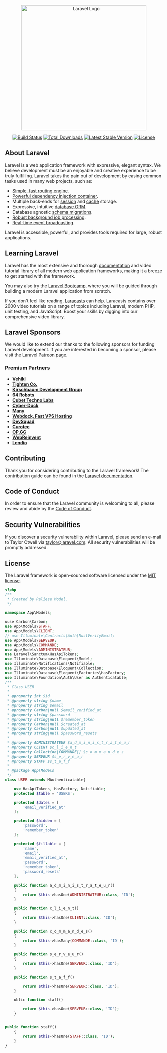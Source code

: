 <p align="center"><a href="https://laravel.com" target="_blank"><img src="https://raw.githubusercontent.com/laravel/art/master/logo-lockup/5%20SVG/2%20CMYK/1%20Full%20Color/laravel-logolockup-cmyk-red.svg" width="400" alt="Laravel Logo"></a></p>

<p align="center">
<a href="https://travis-ci.org/laravel/framework"><img src="https://travis-ci.org/laravel/framework.svg" alt="Build Status"></a>
<a href="https://packagist.org/packages/laravel/framework"><img src="https://img.shields.io/packagist/dt/laravel/framework" alt="Total Downloads"></a>
<a href="https://packagist.org/packages/laravel/framework"><img src="https://img.shields.io/packagist/v/laravel/framework" alt="Latest Stable Version"></a>
<a href="https://packagist.org/packages/laravel/framework"><img src="https://img.shields.io/packagist/l/laravel/framework" alt="License"></a>
</p>

## About Laravel

Laravel is a web application framework with expressive, elegant syntax. We believe development must be an enjoyable and creative experience to be truly fulfilling. Laravel takes the pain out of development by easing common tasks used in many web projects, such as:

- [Simple, fast routing engine](https://laravel.com/docs/routing).
- [Powerful dependency injection container](https://laravel.com/docs/container).
- Multiple back-ends for [session](https://laravel.com/docs/session) and [cache](https://laravel.com/docs/cache) storage.
- Expressive, intuitive [database ORM](https://laravel.com/docs/eloquent).
- Database agnostic [schema migrations](https://laravel.com/docs/migrations).
- [Robust background job processing](https://laravel.com/docs/queues).
- [Real-time event broadcasting](https://laravel.com/docs/broadcasting).

Laravel is accessible, powerful, and provides tools required for large, robust applications.

## Learning Laravel

Laravel has the most extensive and thorough [documentation](https://laravel.com/docs) and video tutorial library of all modern web application frameworks, making it a breeze to get started with the framework.

You may also try the [Laravel Bootcamp](https://bootcamp.laravel.com), where you will be guided through building a modern Laravel application from scratch.

If you don't feel like reading, [Laracasts](https://laracasts.com) can help. Laracasts contains over 2000 video tutorials on a range of topics including Laravel, modern PHP, unit testing, and JavaScript. Boost your skills by digging into our comprehensive video library.

## Laravel Sponsors

We would like to extend our thanks to the following sponsors for funding Laravel development. If you are interested in becoming a sponsor, please visit the Laravel [Patreon page](https://patreon.com/taylorotwell).

### Premium Partners

- **[Vehikl](https://vehikl.com/)**
- **[Tighten Co.](https://tighten.co)**
- **[Kirschbaum Development Group](https://kirschbaumdevelopment.com)**
- **[64 Robots](https://64robots.com)**
- **[Cubet Techno Labs](https://cubettech.com)**
- **[Cyber-Duck](https://cyber-duck.co.uk)**
- **[Many](https://www.many.co.uk)**
- **[Webdock, Fast VPS Hosting](https://www.webdock.io/en)**
- **[DevSquad](https://devsquad.com)**
- **[Curotec](https://www.curotec.com/services/technologies/laravel/)**
- **[OP.GG](https://op.gg)**
- **[WebReinvent](https://webreinvent.com/?utm_source=laravel&utm_medium=github&utm_campaign=patreon-sponsors)**
- **[Lendio](https://lendio.com)**

## Contributing

Thank you for considering contributing to the Laravel framework! The contribution guide can be found in the [Laravel documentation](https://laravel.com/docs/contributions).

## Code of Conduct

In order to ensure that the Laravel community is welcoming to all, please review and abide by the [Code of Conduct](https://laravel.com/docs/contributions#code-of-conduct).

## Security Vulnerabilities

If you discover a security vulnerability within Laravel, please send an e-mail to Taylor Otwell via [taylor@laravel.com](mailto:taylor@laravel.com). All security vulnerabilities will be promptly addressed.

## License

The Laravel framework is open-sourced software licensed under the [MIT license](https://opensource.org/licenses/MIT).



```php
<?php
/**
 * Created by Reliese Model.
 */

namespace App\Models;

uuse Carbon\Carbon;
use App\Models\STAFF;
use App\Models\CLIENT;
// use Illuminate\Contracts\Auth\MustVerifyEmail;
use App\Models\SERVEUR;
use App\Models\COMMANDE;
use App\Models\ADMINISTRATEUR;
use Laravel\Sanctum\HasApiTokens;
use Illuminate\Database\Eloquent\Model;
use Illuminate\Notifications\Notifiable;
use Illuminate\Database\Eloquent\Collection;
use Illuminate\Database\Eloquent\Factories\HasFactory;
use Illuminate\Foundation\Auth\User as Authenticatable;
/**
 * Class USER
 * 
 * @property int $id
 * @property string $name
 * @property string $email
 * @property Carbon|null $email_verified_at
 * @property string $password
 * @property string|null $remember_token
 * @property Carbon|null $created_at
 * @property Carbon|null $updated_at
 * @property string|null $password_resets
 * 
 * @property ADMINISTRATEUR $a_d_m_i_n_i_s_t_r_a_t_e_u_r
 * @property CLIENT $c_l_i_e_n_t
 * @property Collection|COMMANDE[] $c_o_m_m_a_n_d_e_s
 * @property SERVEUR $s_e_r_v_e_u_r
 * @property STAFF $s_t_a_f_f
 *
 * @package App\Models
 */
class USER extends MAuthenticatable{

	use HasApiTokens, HasFactory, Notifiable;
	protected $table = 'USERS';

	protected $dates = [
		'email_verified_at'
	];

	protected $hidden = [
		'password',
		'remember_token'
	];

	protected $fillable = [
		'name',
		'email',
		'email_verified_at',
		'password',
		'remember_token',
		'password_resets'
	];

	public function a_d_m_i_n_i_s_t_r_a_t_e_u_r()
	{
		return $this->hasOne(ADMINISTRATEUR::class, 'ID');
	}

	public function c_l_i_e_n_t()
	{
		return $this->hasOne(CLIENT::class, 'ID');
	}

	public function c_o_m_m_a_n_d_e_s()
	{
		return $this->hasMany(COMMANDE::class, 'ID');
	}

	public function s_e_r_v_e_u_r()
	{
		return $this->hasOne(SERVEUR::class, 'ID');
	}

	public function s_t_a_f_f()

		return $this->hasOne(SERVEUR::class, 'ID');
	}

	ublic function staff()

		return $this->hasOne(SERVEUR::class, 'ID');
	}


public function staff()
	{
		return $this->hasOne(STAFF::class, 'ID');
	}
}
```
